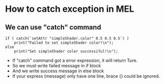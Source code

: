 # How to catch exception in MEL

## We can use "catch" command

```mel
if ( catch(`setAttr "simpleShader.color" 0.5 0.5 0.5`) )
    print("Failed to set simpleShader color!\n");
else
    print("Set simpleShader color successiful!\n");
```

+ If "catch" command got a error expression, it will return Ture.
+ So we must write failed message in if block
+ And we write success message in else block
+ If your express (message) only have one line, brace {} could be ignored.